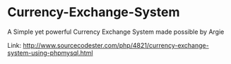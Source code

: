 Currency-Exchange-System
========================

A Simple yet powerful Currency Exchange System made possible by Argie 

Link: http://www.sourcecodester.com/php/4821/currency-exchange-system-using-phpmysql.html


